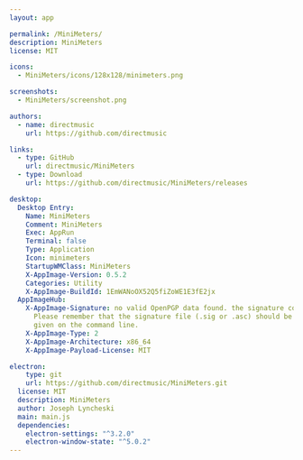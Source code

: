 ```yaml
---
layout: app

permalink: /MiniMeters/
description: MiniMeters
license: MIT

icons:
  - MiniMeters/icons/128x128/minimeters.png

screenshots:
  - MiniMeters/screenshot.png

authors:
  - name: directmusic
    url: https://github.com/directmusic

links:
  - type: GitHub
    url: directmusic/MiniMeters
  - type: Download
    url: https://github.com/directmusic/MiniMeters/releases

desktop:
  Desktop Entry:
    Name: MiniMeters
    Comment: MiniMeters
    Exec: AppRun
    Terminal: false
    Type: Application
    Icon: minimeters
    StartupWMClass: MiniMeters
    X-AppImage-Version: 0.5.2
    Categories: Utility
    X-AppImage-BuildId: 1EmWANoOX52Q5fiZoWE1E3fE2jx
  AppImageHub:
    X-AppImage-Signature: no valid OpenPGP data found. the signature could not be verified.
      Please remember that the signature file (.sig or .asc) should be the first file
      given on the command line.
    X-AppImage-Type: 2
    X-AppImage-Architecture: x86_64
    X-AppImage-Payload-License: MIT

electron:
    type: git
    url: https://github.com/directmusic/MiniMeters.git
  license: MIT
  description: MiniMeters
  author: Joseph Lyncheski
  main: main.js
  dependencies:
    electron-settings: "^3.2.0"
    electron-window-state: "^5.0.2"
---
```

